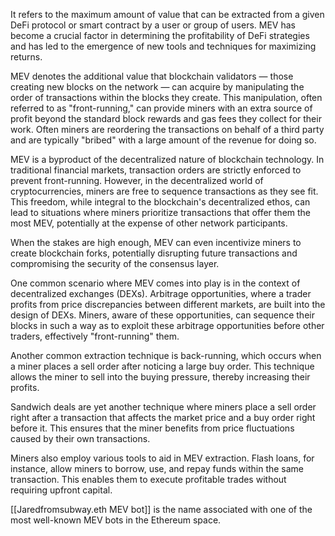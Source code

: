 It refers to the maximum amount of value that can be extracted from a given DeFi protocol or smart contract by a user or group of users. MEV has become a crucial factor in determining the profitability of DeFi strategies and has led to the emergence of new tools and techniques for maximizing returns.

MEV denotes the additional value that blockchain validators — those creating new blocks on the network — can acquire by manipulating the order of transactions within the blocks they create. This manipulation, often referred to as "front-running," can provide miners with an extra source of profit beyond the standard block rewards and gas fees they collect for their work. Often miners are reordering the transactions on behalf of a third party and are typically "bribed" with a large amount of the revenue for doing so.

MEV is a byproduct of the decentralized nature of blockchain technology. In traditional financial markets, transaction orders are strictly enforced to prevent front-running. However, in the decentralized world of cryptocurrencies, miners are free to sequence transactions as they see fit. This freedom, while integral to the blockchain's decentralized ethos, can lead to situations where miners prioritize transactions that offer them the most MEV, potentially at the expense of other network participants.

When the stakes are high enough, MEV can even incentivize miners to create blockchain forks, potentially disrupting future transactions and compromising the security of the consensus layer.

One common scenario where MEV comes into play is in the context of decentralized exchanges (DEXs). Arbitrage opportunities, where a trader profits from price discrepancies between different markets, are built into the design of DEXs. Miners, aware of these opportunities, can sequence their blocks in such a way as to exploit these arbitrage opportunities before other traders, effectively "front-running" them.

Another common extraction technique is back-running, which occurs when a miner places a sell order after noticing a large buy order. This technique allows the miner to sell into the buying pressure, thereby increasing their profits.

Sandwich deals are yet another technique where miners place a sell order right after a transaction that affects the market price and a buy order right before it. This ensures that the miner benefits from price fluctuations caused by their own transactions.

Miners also employ various tools to aid in MEV extraction. Flash loans, for instance, allow miners to borrow, use, and repay funds within the same transaction. This enables them to execute profitable trades without requiring upfront capital.

[[Jaredfromsubway.eth MEV bot]] is the name associated with one of the most well-known MEV bots in the Ethereum space.